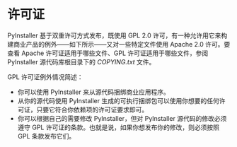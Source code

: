 # 许可证

PyInstaller 基于双重许可方式发布，既使用 GPL 2.0 许可，有一种允许用它来构建商业产品的例外——如下所示——又对一些特定文件使用 Apache 2.0 许可。要查看 Apache 许可证适用于哪些文件、GPL 许可证适用于哪些文件，参阅 PyInstaller 源代码库根目录下的 *COPYING.txt* 文件。

GPL 许可证例外情况简述：

- 你可以使用 PyInstaller 来从源代码捆绑商业应用程序。
- 从你的源代码使用 PyInstaller 生成的可执行捆绑包可以使用你想要的任何许可证，只要它符合你依赖项的许可证要求即可。
- 你可以根据自己的需要修改 PyInstaller，但对 PyInstaller 源代码的修改必须遵守 GPL 许可证的条款。也就是说，如果你想发布你的修改，则必须按照 GPL 条款发布它们。
